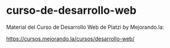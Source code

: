 # curso-de-desarrollo-web
Material del Curso de Desarrollo Web de Platzi by Mejorando.la: 

https://cursos.mejorando.la/cursos/desarrollo-web/
